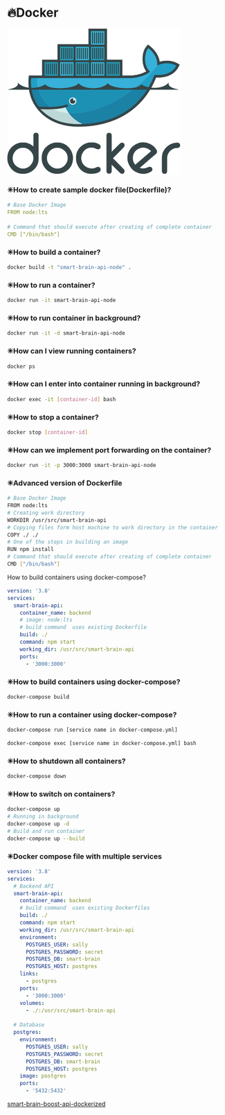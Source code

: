# 🔥Docker

<img src="./assets/images/docker.png" alt="docker" width="400">

### ✳How to create sample docker file(Dockerfile)?

```yaml
# Base Docker Image
FROM node:lts

# Command that should execute after creating of complete container
CMD ["/bin/bash"]
```

### ✳How to build a container?

```bash
docker build -t "smart-brain-api-node" .
```

### ✳How to run a container?

```bash
docker run -it smart-brain-api-node
```

### ✳How to run container in background?

```bash
docker run -it -d smart-brain-api-node
```

### ✳How can I view running containers?

```bash
docker ps
```

### ✳How can I enter into container running in background?

```bash
docker exec -it [container-id] bash
```

### ✳How to stop a container?

```bash
docker stop [container-id]
```

### ✳How can we implement port forwarding on the container?

```bash
docker run -it -p 3000:3000 smart-brain-api-node
```

### ✳Advanced version of Dockerfile

```bash
# Base Docker Image
FROM node:lts
# Creating work directory
WORKDIR /usr/src/smart-brain-api
# Copying files form host machine to work directory in the container
COPY ./ ./
# One of the steps in building an image
RUN npm install
# Command that should execute after creating of complete container
CMD ["/bin/bash"]
```

How to build containers using docker-compose?

```yaml
version: '3.8'
services:
  smart-brain-api:
    container_name: backend
    # image: node:lts
    # build command  uses existing Dockerfile
    build: ./
    command: npm start
    working_dir: /usr/src/smart-brain-api
    ports:
      - '3000:3000'
```

### ✳How to build containers using docker-compose?

```bash
docker-compose build
```

### ✳How to run a container using docker-compose?

```bash
docker-compose run [service name in docker-compose.yml]
```

```bash
docker-compose exec [service name in docker-compose.yml] bash
```

### ✳How to shutdown all containers?

```bash
docker-compose down
```

### ✳How to switch on containers?

```bash
docker-compose up
# Running in background
docker-compose up -d
# Build and run container
docker-compose up --build
```

### ✳Docker compose file with multiple services

```yaml
version: '3.8'
services:
  # Backend API
  smart-brain-api:
    container_name: backend
    # build command  uses existing Dockerfiles
    build: ./
    command: npm start
    working_dir: /usr/src/smart-brain-api
    environment:
      POSTGRES_USER: sally
      POSTGRES_PASSWORD: secret
      POSTGRES_DB: smart-brain
      POSTGRES_HOST: postgres
    links:
      - postgres
    ports:
      - '3000:3000'
    volumes:
      - ./:/usr/src/smart-brain-api

  # Database
  postgres:
    environment:
      POSTGRES_USER: sally
      POSTGRES_PASSWORD: secret
      POSTGRES_DB: smart-brain
      POSTGRES_HOST: postgres
    image: postgres
    ports:
      - '5432:5432'
```

[smart-brain-boost-api-dockerized](https://github.com/aneagoie/smart-brain-boost-api-dockerized)

